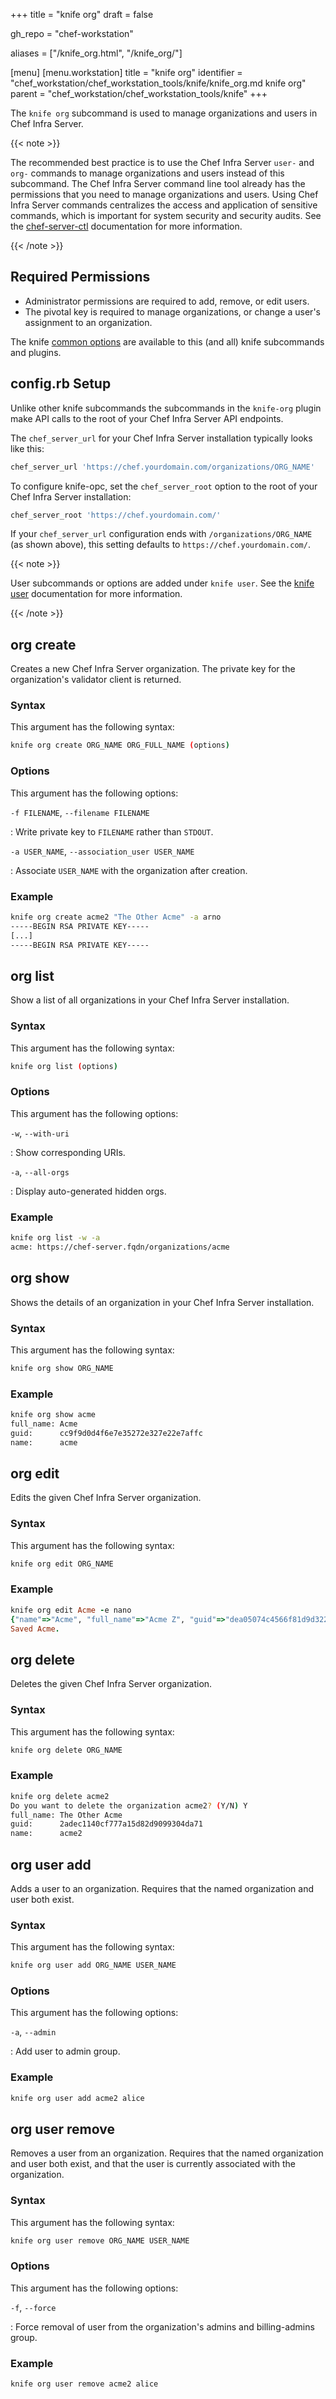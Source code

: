 +++
title = "knife org"
draft = false

gh_repo = "chef-workstation"

aliases = ["/knife_org.html", "/knife_org/"]

[menu]
  [menu.workstation]
    title = "knife org"
    identifier = "chef_workstation/chef_workstation_tools/knife/knife_org.md knife org"
    parent = "chef_workstation/chef_workstation_tools/knife"
+++
<!-- markdownlint-disable-file MD024 MD036 -->

The `knife org` subcommand is used to manage organizations and users in Chef Infra Server.

{{< note >}}

The recommended best practice is to use the Chef Infra Server `user-` and `org-` commands to manage organizations and users instead of this subcommand. The Chef Infra Server command line tool already has the permissions that you need to manage organizations and users. Using Chef Infra Server commands centralizes the access and application of sensitive commands, which is important for system security and security audits. See the [chef-server-ctl](/ctl_chef_server/) documentation for more information.

{{< /note >}}

## Required Permissions

* Administrator permissions are required to add, remove, or edit users.
* The pivotal key is required to manage organizations, or change a user's assignment to an organization.

The knife [common options](/workstation/knife_options/) are available to this (and all) knife subcommands and plugins.

## config.rb Setup

Unlike other knife subcommands the subcommands in the `knife-org` plugin make API calls to the root of your Chef Infra Server API endpoints.

The `chef_server_url` for your Chef Infra Server installation typically looks like this:

``` ruby
chef_server_url 'https://chef.yourdomain.com/organizations/ORG_NAME'
```

To configure knife-opc, set the `chef_server_root` option to the root of your Chef Infra Server installation:

``` ruby
chef_server_root 'https://chef.yourdomain.com/'
```

If your `chef_server_url` configuration ends with `/organizations/ORG_NAME` (as shown above), this setting defaults to `https://chef.yourdomain.com/`.

{{< note >}}

User subcommands or options are added under `knife user`. See the [knife user](/workstation/knife_user/) documentation for more information.

{{< /note >}}

## org create

Creates a new Chef Infra Server organization. The private key for the organization's validator client is returned.

### Syntax

This argument has the following syntax:

``` bash
knife org create ORG_NAME ORG_FULL_NAME (options)
```

### Options

This argument has the following options:

`-f FILENAME`, `--filename FILENAME`

: Write private key to `FILENAME` rather than `STDOUT`.

`-a USER_NAME`, `--association_user USER_NAME`

: Associate `USER_NAME` with the organization after creation.

### Example

``` bash
knife org create acme2 "The Other Acme" -a arno
-----BEGIN RSA PRIVATE KEY-----
[...]
-----BEGIN RSA PRIVATE KEY-----
```

## org list

Show a list of all organizations in your Chef Infra Server installation.

### Syntax

This argument has the following syntax:

``` bash
knife org list (options)
```

### Options

This argument has the following options:

`-w`, `--with-uri`

: Show corresponding URIs.

`-a`, `--all-orgs`

: Display auto-generated hidden orgs.

### Example

``` bash
knife org list -w -a
acme: https://chef-server.fqdn/organizations/acme
```

## org show

Shows the details of an organization in your Chef Infra Server installation.

### Syntax

This argument has the following syntax:

``` bash
knife org show ORG_NAME
```

### Example

``` bash
knife org show acme
full_name: Acme
guid:      cc9f9d0d4f6e7e35272e327e22e7affc
name:      acme
```

## org edit

Edits the given Chef Infra Server organization.

### Syntax

This argument has the following syntax:

``` bash
knife org edit ORG_NAME
```

### Example

```ruby
knife org edit Acme -e nano
{"name"=>"Acme", "full_name"=>"Acme Z", "guid"=>"dea05074c4566f81d9d3228f4ad9bcd3"}
Saved Acme.
```

## org delete

Deletes the given Chef Infra Server organization.

### Syntax

This argument has the following syntax:

``` bash
knife org delete ORG_NAME
```

### Example

``` bash
knife org delete acme2
Do you want to delete the organization acme2? (Y/N) Y
full_name: The Other Acme
guid:      2adec1140cf777a15d82d9099304da71
name:      acme2
```

## org user add

Adds a user to an organization. Requires that the named organization and
user both exist.

### Syntax

This argument has the following syntax:

``` bash
knife org user add ORG_NAME USER_NAME
```

### Options

This argument has the following options:

`-a`, `--admin`

: Add user to admin group.

### Example

``` bash
knife org user add acme2 alice
```

## org user remove

Removes a user from an organization. Requires that the named organization and user both exist, and that the user is currently associated with the organization.

### Syntax

This argument has the following syntax:

``` bash
knife org user remove ORG_NAME USER_NAME
```

### Options

This argument has the following options:

`-f`, `--force`

: Force removal of user from the organization's admins and billing-admins group.

### Example

``` bash
knife org user remove acme2 alice
```
